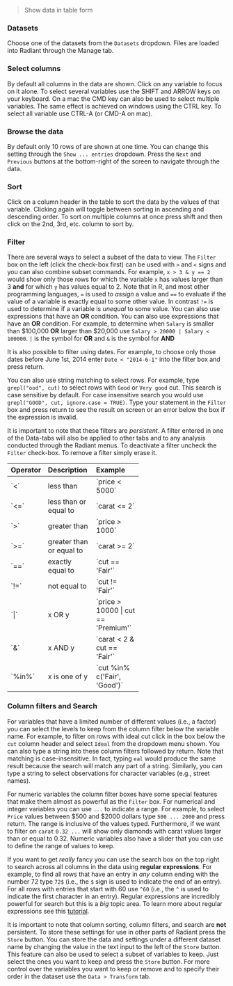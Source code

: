 > Show data in table form

### Datasets

Choose one of the datasets from the `Datasets` dropdown. Files are loaded into Radiant through the Manage tab.

### Select columns

By default all columns in the data are shown. Click on any variable to focus on it alone. To select several variables use the SHIFT and ARROW keys on your keyboard. On a mac the CMD key can also be used to select multiple variables. The same effect is achieved on windows using the CTRL key. To select all variable use CTRL-A (or CMD-A on mac).

### Browse the data

By default only 10 rows of are shown at one time. You can change this setting through the `Show ... entries` dropdown. Press the `Next` and `Previous` buttons at the bottom-right of the screen to navigate through the data.

### Sort

Click on a column header in the table to sort the data by the values of that variable. Clicking again will toggle between sorting in ascending and descending order. To sort on multiple columns at once press shift and then click on the 2nd, 3rd, etc. column to sort by.

### Filter

There are several ways to select a subset of the data to view. The `Filter` box on the left (click the check-box first) can be used with `>` and `<` signs and you can also combine subset commands. For example, `x > 3 & y == 2` would show only those rows for which the variable `x` has values larger than 3 **and** for which `y` has values equal to 2. Note that in R, and most other programming languages, `=` is used to _assign_ a value and `==` to evaluate if the value of a variable is exactly equal to some other value. In contrast `!=` is used to determine if a variable is _unequal_ to some value. You can also use expressions that have an **OR** condition. You can also use expressions that have an **OR** condition. For example, to determine when `Salary` is smaller than \$100,000 **OR** larger than \$20,000 use `Salary > 20000 | Salary < 100000`. `|` is the symbol for **OR** and `&` is the symbol for **AND**

It is also possible to filter using dates. For example, to choose only those dates before June 1st, 2014 enter `Date < "2014-6-1"` into the filter box and press return.

You can also use string matching to select rows. For example, type `grepl("ood", cut)` to select rows with `Good` or `Very good` cut. This search is case sensitive by default. For case insensitive search you would use `grepl("GOOD", cut, ignore.case = TRUE)`. Type your statement in the `Filter`  box and press return to see the result on screen or an error below the box if the expression is invalid.

It is important to note that these filters are _persistent_. A filter entered in one of the Data-tabs will also be applied to other tabs and to any analysis conducted through the Radiant menus. To deactivate a  filter uncheck the `Filter` check-box. To remove a filter simply erase it.

<table class='table table-condensed table-hover' style='width:60%;'>
 <thead>
  <tr>
   <th style="text-align:left;"> Operator </th>
   <th style="text-align:left;"> Description </th>
   <th style="text-align:left;"> Example </th>
  </tr>
 </thead>
<tbody>
  <tr>
   <td style="text-align:left;"> `<` </td>
   <td style="text-align:left;"> less than </td>
   <td style="text-align:left;"> `price < 5000` </td>
  </tr>
  <tr>
   <td style="text-align:left;"> `<=` </td>
   <td style="text-align:left;"> less than or equal to </td>
   <td style="text-align:left;"> `carat <= 2` </td>
  </tr>
  <tr>
   <td style="text-align:left;"> `>` </td>
   <td style="text-align:left;"> greater than </td>
   <td style="text-align:left;"> `price > 1000` </td>
  </tr>
  <tr>
   <td style="text-align:left;"> `>=` </td>
   <td style="text-align:left;"> greater than or equal to </td>
   <td style="text-align:left;"> `carat >= 2` </td>
  </tr>
  <tr>
   <td style="text-align:left;"> `==` </td>
   <td style="text-align:left;"> exactly equal to </td>
   <td style="text-align:left;"> `cut == 'Fair'` </td>
  </tr>
  <tr>
   <td style="text-align:left;"> `!=` </td>
   <td style="text-align:left;"> not equal to </td>
   <td style="text-align:left;"> `cut != 'Fair'` </td>
  </tr>
  <tr>
   <td style="text-align:left;"> `|` </td>
   <td style="text-align:left;"> x OR y </td>
   <td style="text-align:left;"> `price > 10000 | cut == 'Premium'` </td>
  </tr>
  <tr>
   <td style="text-align:left;"> `&` </td>
   <td style="text-align:left;"> x AND y </td>
   <td style="text-align:left;"> `carat < 2 & cut == 'Fair'` </td>
  </tr>
  <tr>
   <td style="text-align:left;"> `%in%` </td>
   <td style="text-align:left;"> x is one of y </td>
   <td style="text-align:left;"> `cut %in% c('Fair', 'Good')` </td>
  </tr>
</tbody>
</table>

### Column filters and Search

For variables that have a limited number of different values (i.e., a factor) you can select the levels to keep from the column filter below the variable name. For example, to filter on rows with ideal cut click in the box below the `cut` column header and select `Ideal` from the dropdown menu shown. You can also type a string into these column filters followed by return. Note that matching is case-insensitive. In fact, typing `eal` would produce the same result because the search will match any part of a string. Similarly, you can type a string to select observations for character variables (e.g., street names).

For numeric variables the column filter boxes have some special features that make them almost as powerful as the `Filter` box. For numerical and integer variables you can use `...` to indicate a range. For example, to select `Price` values between \$500 and \$2000 dollars type `500 ... 2000` and press return. The range is inclusive of the values typed. Furthermore, if we want to filter on `carat` `0.32 ...` will show only diamonds with carat values larger than or equal to 0.32. Numeric variables also have a slider that you can use to define the range of values to keep.

If you want to get _really_ fancy you can use the search box on the top right to search across all columns in the data using **regular expressions**. For example, to find all rows that have an entry in _any_ column ending with the number 72 type `72$` (i.e., the `$` sign is used to indicate the end of an entry). For all rows with entries that start with 60 use `^60` (i.e., the `^` is used to indicate the first character in an entry). Regular expressions are incredibly powerful for search but this is a _big_ topic area. To learn more about regular expressions see this <a href="http://www.regular-expressions.info/tutorial.html" target="_blank">tutorial</a>.

It is important to note that column sorting, column filters, and search are **not** persistent. To store these settings for use in other parts of Radiant press the `Store` button. You can store the data and settings under a different dataset name by changing the value in the text input to the left of the `Store` button. This feature can also be used to select a subset of variables to keep. Just select the ones you want to keep and press the `Store` button. For more control over the variables you want to keep or remove and to specify their order in the dataset use the `Data > Transform` tab.
